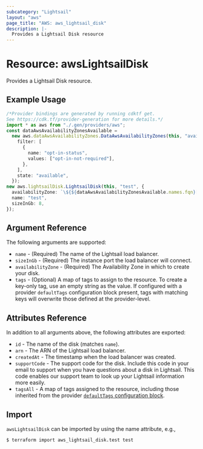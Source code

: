 ```yaml
---
subcategory: "Lightsail"
layout: "aws"
page_title: "AWS: aws_lightsail_disk"
description: |-
  Provides a Lightsail Disk resource
---
```


# Resource: awsLightsailDisk

Provides a Lightsail Disk resource.

## Example Usage

```typescript
/*Provider bindings are generated by running cdktf get.
See https://cdk.tf/provider-generation for more details.*/
import * as aws from "./.gen/providers/aws";
const dataAwsAvailabilityZonesAvailable =
  new aws.dataAwsAvailabilityZones.DataAwsAvailabilityZones(this, "available", {
    filter: [
      {
        name: "opt-in-status",
        values: ["opt-in-not-required"],
      },
    ],
    state: "available",
  });
new aws.lightsailDisk.LightsailDisk(this, "test", {
  availabilityZone: `\${${dataAwsAvailabilityZonesAvailable.names.fqn}[0]}`,
  name: "test",
  sizeInGb: 8,
});

```

## Argument Reference

The following arguments are supported:

* `name` - (Required) The name of the Lightsail load balancer.
* `sizeInGb` - (Required) The instance port the load balancer will connect.
* `availabilityZone` - (Required) The Availability Zone in which to create your disk.
* `tags` - (Optional) A map of tags to assign to the resource. To create a key-only tag, use an empty string as the value. If configured with a provider `defaultTags` configuration block present, tags with matching keys will overwrite those defined at the provider-level.

## Attributes Reference

In addition to all arguments above, the following attributes are exported:

* `id` - The name of the disk  (matches `name`).
* `arn` - The ARN of the Lightsail load balancer.
* `createdAt` - The timestamp when the load balancer was created.
* `supportCode` - The support code for the disk. Include this code in your email to support when you have questions about a disk in Lightsail. This code enables our support team to look up your Lightsail information more easily.
* `tagsAll` - A map of tags assigned to the resource, including those inherited from the provider [`defaultTags` configuration block](https://registry.terraform.io/providers/hashicorp/aws/latest/docs#default_tags-configuration-block).

## Import

`awsLightsailDisk` can be imported by using the name attribute, e.g.,

```console
$ terraform import aws_lightsail_disk.test test
```
